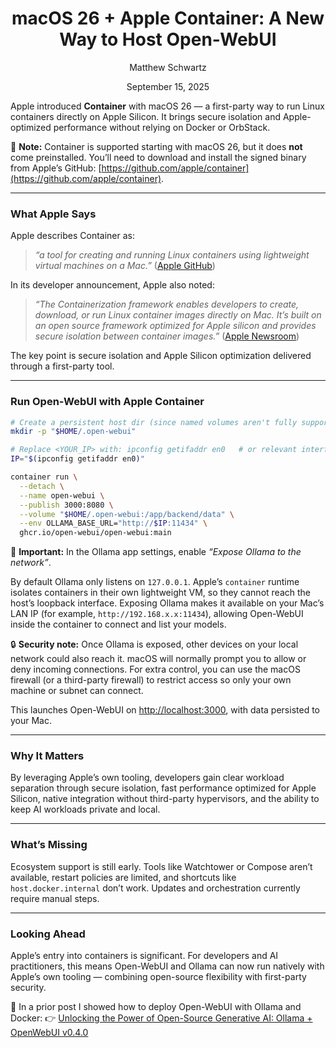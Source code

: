 <h1 style="text-align: center;">macOS 26 + Apple Container: A New Way to Host Open-WebUI</h1>  
<p style="text-align: center;">Matthew Schwartz</p>  
<p style="text-align: center;">September 15, 2025</p>  

Apple introduced **Container** with macOS 26 — a first-party way to run Linux containers directly on Apple Silicon. It brings secure isolation and Apple-optimized performance without relying on Docker or OrbStack.

📌 **Note:** Container is supported starting with macOS 26, but it does **not** come preinstalled. You’ll need to download and install the signed binary from Apple’s GitHub: [https://github.com/apple/container](https://github.com/apple/container).

---

### What Apple Says

Apple describes Container as:

> *“a tool for creating and running Linux containers using lightweight virtual machines on a Mac.”* ([Apple GitHub](https://github.com/apple/container))

In its developer announcement, Apple also noted:

> *“The Containerization framework enables developers to create, download, or run Linux container images directly on Mac. It’s built on an open source framework optimized for Apple silicon and provides secure isolation between container images.”* ([Apple Newsroom](https://www.apple.com/newsroom/2025/06/apple-supercharges-its-tools-and-technologies-for-developers/))

The key point is secure isolation and Apple Silicon optimization delivered through a first-party tool.

---

### Run Open-WebUI with Apple Container

```bash
# Create a persistent host dir (since named volumes aren't fully supported yet)
mkdir -p "$HOME/.open-webui"

# Replace <YOUR_IP> with: ipconfig getifaddr en0   # or relevant interface
IP="$(ipconfig getifaddr en0)"

container run \
  --detach \
  --name open-webui \
  --publish 3000:8080 \
  --volume "$HOME/.open-webui:/app/backend/data" \
  --env OLLAMA_BASE_URL="http://$IP:11434" \
  ghcr.io/open-webui/open-webui:main
```

📌 **Important:** In the Ollama app settings, enable *“Expose Ollama to the network”*.

By default Ollama only listens on `127.0.0.1`. Apple’s `container` runtime isolates containers in their own lightweight VM, so they cannot reach the host’s loopback interface. Exposing Ollama makes it available on your Mac’s LAN IP (for example, `http://192.168.x.x:11434`), allowing Open-WebUI inside the container to connect and list your models.

🔒 **Security note:** Once Ollama is exposed, other devices on your local network could also reach it. macOS will normally prompt you to allow or deny incoming connections. For extra control, you can use the macOS firewall (or a third-party firewall) to restrict access so only your own machine or subnet can connect.

This launches Open-WebUI on [http://localhost:3000](http://localhost:3000), with data persisted to your Mac.

---

### Why It Matters

By leveraging Apple’s own tooling, developers gain clear workload separation through secure isolation, fast performance optimized for Apple Silicon, native integration without third-party hypervisors, and the ability to keep AI workloads private and local.

---

### What’s Missing

Ecosystem support is still early. Tools like Watchtower or Compose aren’t available, restart policies are limited, and shortcuts like `host.docker.internal` don’t work. Updates and orchestration currently require manual steps.

---

### Looking Ahead

Apple’s entry into containers is significant. For developers and AI practitioners, this means Open-WebUI and Ollama can now run natively with Apple’s own tooling — combining open-source flexibility with first-party security.

📌 In a prior post I showed how to deploy Open-WebUI with Ollama and Docker:
👉 [Unlocking the Power of Open-Source Generative AI: Ollama + OpenWebUI v0.4.0](https://www.linkedin.com/posts/schwartz1375_local-hosting-of-llm-models-has-become-increasingly-activity-7264804264357552128-JdxD)


